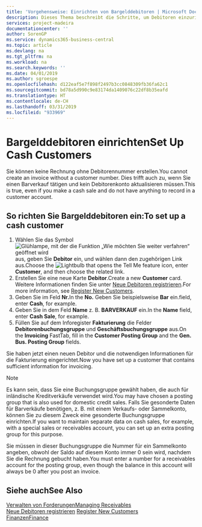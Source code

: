 ```yaml
---
title: 'Vorgehensweise: Einrichten von Bargelddebitoren | Microsoft Docs'
description: Dieses Thema beschreibt die Schritte, um Debitoren einzurichten, der in bar bezahlt.
services: project-madeira
documentationcenter: ''
author: SorenGP
ms.service: dynamics365-business-central
ms.topic: article
ms.devlang: na
ms.tgt_pltfrm: na
ms.workload: na
ms.search.keywords: ''
ms.date: 04/01/2019
ms.author: sgroespe
ms.openlocfilehash: d122eaf5e7f898f2497b3cc0848309fb36fa62c1
ms.sourcegitcommit: bd78a5d990c9e83174da1409076c22df8b35eafd
ms.translationtype: HT
ms.contentlocale: de-CH
ms.lasthandoff: 03/31/2019
ms.locfileid: "933969"
---
```

# <a name="set-up-cash-customers"></a><span data-ttu-id="93ac2-103">Bargelddebitoren einrichten</span><span class="sxs-lookup"><span data-stu-id="93ac2-103">Set Up Cash Customers</span></span>
<span data-ttu-id="93ac2-104">Sie können keine Rechnung ohne Debitorennummer erstellen.</span><span class="sxs-lookup"><span data-stu-id="93ac2-104">You cannot create an invoice without a customer number.</span></span> <span data-ttu-id="93ac2-105">Dies trifft auch zu, wenn Sie einen Barverkauf tätigen und kein Debitorenkonto aktualisieren müssen.</span><span class="sxs-lookup"><span data-stu-id="93ac2-105">This is true, even if you make a cash sale and do not have anything to record in a customer account.</span></span>  

## <a name="to-set-up-a-cash-customer"></a><span data-ttu-id="93ac2-106">So richten Sie Bargelddebitoren ein:</span><span class="sxs-lookup"><span data-stu-id="93ac2-106">To set up a cash customer</span></span>  
1.  <span data-ttu-id="93ac2-107">Wählen Sie das Symbol ![Glühlampe, mit der die Funktion „Wie möchten Sie weiter verfahren“ geöffnet wird](media/ui-search/search_small.png "Wie möchten Sie weiter verfahren?") aus, geben Sie **Debitor** ein, und wählen dann den zugehörigen Link aus.</span><span class="sxs-lookup"><span data-stu-id="93ac2-107">Choose the ![Lightbulb that opens the Tell Me feature](media/ui-search/search_small.png "Tell me what you want to do") icon, enter **Customer**, and then choose the related link.</span></span>  
2.  <span data-ttu-id="93ac2-108">Erstellen Sie eine neue Karte **Debitor**.</span><span class="sxs-lookup"><span data-stu-id="93ac2-108">Create a new **Customer** card.</span></span> <span data-ttu-id="93ac2-109">Weitere Informationen finden Sie unter [Neue Debitoren registrieren](sales-how-register-new-customers.md).</span><span class="sxs-lookup"><span data-stu-id="93ac2-109">For more information, see [Register New Customers](sales-how-register-new-customers.md).</span></span>
3.  <span data-ttu-id="93ac2-110">Geben Sie im Feld **Nr.**</span><span class="sxs-lookup"><span data-stu-id="93ac2-110">In the **No.**</span></span> <span data-ttu-id="93ac2-111">Geben Sie beispielsweise **Bar** ein.</span><span class="sxs-lookup"><span data-stu-id="93ac2-111">field, enter **Cash**, for example.</span></span>  
4.  <span data-ttu-id="93ac2-112">Geben Sie in dem Feld **Name** z. B. **BARVERKAUF** ein.</span><span class="sxs-lookup"><span data-stu-id="93ac2-112">In the **Name** field, enter **Cash Sale**, for example.</span></span>  
5.  <span data-ttu-id="93ac2-113">Füllen Sie auf dem Inforegister **Fakturierung** die Felder **Debitorenbuchungsgruppe** und **Geschäftsbuchungsgruppe** aus.</span><span class="sxs-lookup"><span data-stu-id="93ac2-113">On the **Invoicing** FastTab, fill in the **Customer Posting Group** and the **Gen. Bus. Posting Group** fields.</span></span>  

 <span data-ttu-id="93ac2-114">Sie haben jetzt einen neuen Debitor und die notwendigen Informationen für die Fakturierung eingerichtet.</span><span class="sxs-lookup"><span data-stu-id="93ac2-114">Now you have set up a customer that contains sufficient information for invoicing.</span></span>  

> [!NOTE]  
>  <span data-ttu-id="93ac2-115">Es kann sein, dass Sie eine Buchungsgruppe gewählt haben, die auch für inländische Kreditverkäufe verwendet wird.</span><span class="sxs-lookup"><span data-stu-id="93ac2-115">You may have chosen a posting group that is also used for domestic credit sales.</span></span> <span data-ttu-id="93ac2-116">Falls Sie gesonderte Daten für Barverkäufe benötigen, z. B. mit einem Verkaufs- oder Sammelkonto, können Sie zu diesem Zweck eine gesonderte Buchungsgruppe einrichten.</span><span class="sxs-lookup"><span data-stu-id="93ac2-116">If you want to maintain separate data on cash sales, for example, with a special sales or receivables account, you can set up an extra posting group for this purpose.</span></span>  
>   
>  <span data-ttu-id="93ac2-117">Sie müssen in dieser Buchungsgruppe die Nummer für ein Sammelkonto angeben, obwohl der Saldo auf diesem Konto immer 0 sein wird, nachdem Sie die Rechnung gebucht haben.</span><span class="sxs-lookup"><span data-stu-id="93ac2-117">You must enter a number for a receivables account for the posting group, even though the balance in this account will always be 0 after you post an invoice.</span></span>  

## <a name="see-also"></a><span data-ttu-id="93ac2-118">Siehe auch</span><span class="sxs-lookup"><span data-stu-id="93ac2-118">See Also</span></span>
[<span data-ttu-id="93ac2-119">Verwalten von Forderungen</span><span class="sxs-lookup"><span data-stu-id="93ac2-119">Managing Receivables</span></span>](receivables-manage-receivables.md)  
<span data-ttu-id="93ac2-120">[Neue Debitoren registrieren](sales-how-register-new-customers.md)  </span><span class="sxs-lookup"><span data-stu-id="93ac2-120">[Register New Customers](sales-how-register-new-customers.md)  </span></span>  
[<span data-ttu-id="93ac2-121">Finanzen</span><span class="sxs-lookup"><span data-stu-id="93ac2-121">Finance</span></span>](finance.md)  

